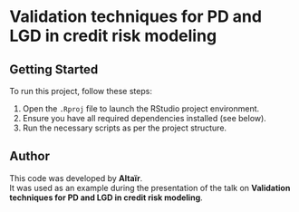 # Validation techniques for PD and LGD in credit risk modeling

## Getting Started

To run this project, follow these steps:

1. Open the `.Rproj` file to launch the RStudio project environment.
2. Ensure you have all required dependencies installed (see below).
3. Run the necessary scripts as per the project structure.

## Author

This code was developed by **Altaïr**.  
It was used as an example during the presentation of the talk on **Validation techniques for PD and LGD in credit risk modeling**.

